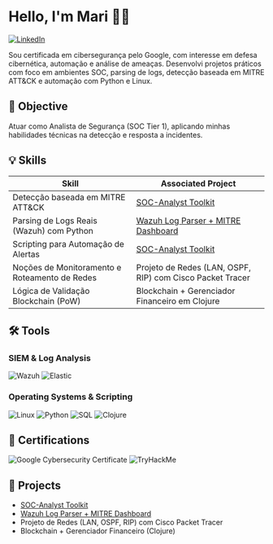 # Hello, I'm Mari 👩‍💻  
[![LinkedIn](https://img.shields.io/badge/-LinkedIn-0072b1?&style=for-the-badge&logo=linkedin&logoColor=white)]([https://linkedin.com](https://www.linkedin.com/in/mariana-carneiro-573888254/))

Sou certificada em cibersegurança pelo Google, com interesse em defesa cibernética, automação e análise de ameaças. Desenvolvi projetos práticos com foco em ambientes SOC, parsing de logs, detecção baseada em MITRE ATT&CK e automação com Python e Linux.

## 🎯 Objective  
Atuar como Analista de Segurança (SOC Tier 1), aplicando minhas habilidades técnicas na detecção e resposta a incidentes.

## 💡 Skills

| Skill                                         | Associated Project                                                                                      |
|-----------------------------------------------|----------------------------------------------------------------------------------------------------------|
| Detecção baseada em MITRE ATT&CK              | [SOC-Analyst Toolkit](https://github.com/seu-usuario/soc-analyst-toolkit)                               |
| Parsing de Logs Reais (Wazuh) com Python      | [Wazuh Log Parser + MITRE Dashboard](https://github.com/seu-usuario/wazuh-log-mitre-dashboard)          |
| Scripting para Automação de Alertas           | [SOC-Analyst Toolkit](https://github.com/seu-usuario/soc-analyst-toolkit)                               |
| Noções de Monitoramento e Roteamento de Redes | Projeto de Redes (LAN, OSPF, RIP) com Cisco Packet Tracer                                               |
| Lógica de Validação Blockchain (PoW)          | Blockchain + Gerenciador Financeiro em Clojure                                                          |

## 🛠 Tools

### SIEM & Log Analysis
![Wazuh](https://img.shields.io/badge/-Wazuh-026e00?&style=for-the-badge&logo=Wazuh&logoColor=white)
![Elastic](https://img.shields.io/badge/-Elastic-005571?&style=for-the-badge&logo=Elastic&logoColor=white)

### Operating Systems & Scripting
![Linux](https://img.shields.io/badge/-Linux-FCC624?&style=for-the-badge&logo=Linux&logoColor=black)
![Python](https://img.shields.io/badge/-Python-3776AB?&style=for-the-badge&logo=Python&logoColor=white)
![SQL](https://img.shields.io/badge/-SQL-4479A1?&style=for-the-badge&logo=MySQL&logoColor=white)
![Clojure](https://img.shields.io/badge/-Clojure-5881D8?&style=for-the-badge&logo=Clojure&logoColor=white)

## 📜 Certifications
![Google Cybersecurity Certificate](https://img.shields.io/badge/-Google_Cybersecurity_Certificate-4285F4?&style=for-the-badge&logo=Google&logoColor=white)
![TryHackMe](https://img.shields.io/badge/-TryHackMe_(in_progress)-212C42?&style=for-the-badge&logo=TryHackMe&logoColor=white)

## 📁 Projects
- [SOC-Analyst Toolkit](https://github.com/seu-usuario/soc-analyst-toolkit)  
- [Wazuh Log Parser + MITRE Dashboard](https://github.com/seu-usuario/wazuh-log-mitre-dashboard)  
- Projeto de Redes (LAN, OSPF, RIP) com Cisco Packet Tracer  
- Blockchain + Gerenciador Financeiro (Clojure)
